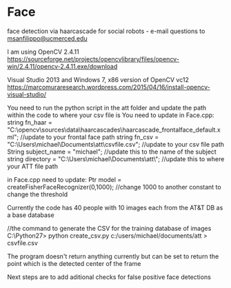 # Face
face detection via haarcascade for social robots - e-mail questions to msanfilippo@ucmerced.edu

I am using OpenCV 2.4.11 
https://sourceforge.net/projects/opencvlibrary/files/opencv-win/2.4.11/opencv-2.4.11.exe/download

Visual Studio 2013 and Windows 7, x86 version of OpenCV vc12
https://marcomuraresearch.wordpress.com/2015/04/16/install-opencv-visual-studio/

You need to run the python script in the att folder and update the path within the code to where your csv file is
You need to update in Face.cpp:
string fn_haar = "C:\\opencv\\sources\\data\\haarcascades\\haarcascade_frontalface_default.xml"; //update to your frontal face path
string fn_csv = "C:\\Users\\michael\\Documents\\att\\csvfile.csv"; //update to your csv file path
String subject_name = "michael"; //update this to the name of the subject
string directory = "C:\\Users\\michael\\Documents\\att\\"; //update this to where your ATT file path

in Face.cpp need to update:
Ptr<FaceRecognizer> model = createFisherFaceRecognizer(0,1000); //change 1000 to another constant to change the threshold 

Currently the code has 40 people with 10 images each from the AT&T DB as a base database

//the command to generate the CSV for the training database of images
C:\Python27> python create_csv.py c:/users/michael/documents/att > csvfile.csv

The program doesn't return anything currently but can be set to return the point which is the detected center of the frame

Next steps are to add aditional checks for false positive face detections


